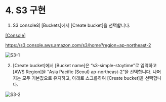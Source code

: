 # 4. S3 구현

 
1) S3 console의 [Buckets]에서 [Create bucket]을 선택합니다.

[[Console]](https://s3.console.aws.amazon.com/s3/home?region=ap-northeast-2) 

https://s3.console.aws.amazon.com/s3/home?region=ap-northeast-2


![S3-1](https://user-images.githubusercontent.com/52392004/156369663-6da2198a-b9fd-437d-aed9-1454747ead56.png)



2) [Create bucket]에서 [Bucket name]은 “s3-simple-stoytime”로 입력하고 [AWS Region]을 “Asia Pacific (Seoul) ap-northeast-2”을 선택합니다. 나머지는 모두 기본값으로 유지하고, 아래로 스크롤하여 [Create bucket]을 선택합니다.

![S3-2](https://user-images.githubusercontent.com/52392004/156369708-019e4d8a-e4f8-476d-bde8-117e4755f1f1.png)



